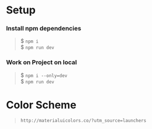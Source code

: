 # Setup

### Install npm dependencies

> \$ `npm i`  
> \$ `npm run dev`

### Work on Project on local

> \$ `npm i --only=dev`  
> \$ `npm run dev`

# Color Scheme

> `http://materialuicolors.co/?utm_source=launchers`
